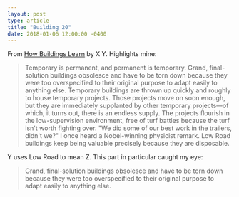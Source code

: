 ```yaml
---
layout: post
type: article
title: "Building 20"
date: 2018-01-06 12:00:00 -0400
---
```

From [How Buildings Learn]() by X Y. Highlights mine:

> Temporary is permanent, and permanent is temporary. Grand, final-solution buildings obsolesce and have to be torn down because they were too overspecified to their original purpose to adapt easily to anything else. Temporary buildings are thrown up quickly and roughly to house temporary projects. Those projects move on soon enough, but they are immediately supplanted by other temporary projects—of which, it turns out, there is an endless supply. The projects flourish in the low-supervision environment, free of turf battles because the turf isn't worth fighting over. "We did some of our best work in the trailers, didn't we?" I once heard a Nobel-winning physicist remark. Low Road buildings keep being valuable precisely because they are disposable.

Y uses Low Road to mean Z. This part in particular caught my eye:

> Grand, final-solution buildings obsolesce and have to be torn down because they were too overspecified to their original purpose to adapt easily to anything else.
